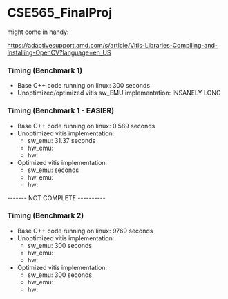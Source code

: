 # CSE565_FinalProj

might come in handy:

https://adaptivesupport.amd.com/s/article/Vitis-Libraries-Compiling-and-Installing-OpenCV?language=en_US

### Timing (Benchmark 1)
- Base C++ code running on linux: 300 seconds
- Unoptimized/optimized vitis sw_EMU implementation: INSANELY LONG

### Timing (Benchmark 1 - EASIER)
- Base C++ code running on linux: 0.589 seconds
- Unoptimized vitis implementation:
  - sw_emu: 31.37 seconds
  - hw_emu: 
  - hw:
- Optimized vitis implementation:
  - sw_emu:  seconds
  - hw_emu:
  - hw:

------- NOT COMPLETE ----------
### Timing (Benchmark 2)
- Base C++ code running on linux: 9769 seconds
- Unoptimized vitis implementation:
  - sw_emu: 300 seconds
  - hw_emu:
  - hw:
- Optimized vitis implementation: 
  - sw_emu: 300 seconds
  - hw_emu:
  - hw:
